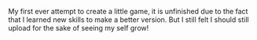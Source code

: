 My first ever attempt to create a little game, it is unfinished due to the fact that I learned new skills to make a better version. But I still felt I should still upload for the sake of seeing my self grow!
